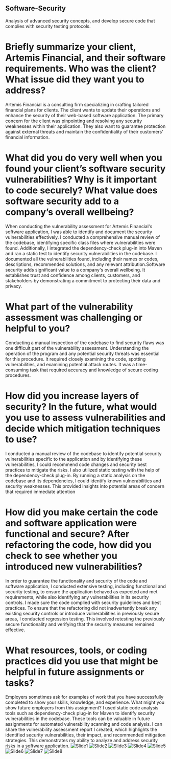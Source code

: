 ## Software-Security
Analysis of advanced security concepts, and develop secure code that complies with security testing protocols.

# Briefly summarize your client, Artemis Financial, and their software requirements. Who was the client? What issue did they want you to address?
Artemis Financial is a consulting firm specializing in crafting tailored financial plans for clients. The client wants to update their operations and enhance the security of their web-based software application. The primary concern for the client was pinpointing and resolving any security weaknesses within their application. They also want to guarantee protection against external threats and maintain the confidentiality of their customers' financial information.

# What did you do very well when you found your client’s software security vulnerabilities? Why is it important to code securely? What value does software security add to a company’s overall wellbeing?
When conducting the vulnerability assessment for Artemis Financial's software application, I was able to identify and document the security vulnerabilities effectively. I conducted a comprehensive manual review of the codebase, identifying specific class files where vulnerabilities were found. Additionally, I integrated the dependency-check plug-in into Maven and ran a static test to identify security vulnerabilities in the codebase. I documented all the vulnerabilities found, including their names or codes, descriptions, recommended solutions, and any relevant attribution.Software security adds significant value to a company's overall wellbeing. It establishes trust and confidence among clients, customers, and stakeholders by demonstrating a commitment to protecting their data and privacy. 


# What part of the vulnerability assessment was challenging or helpful to you?
Conducting a manual inspection of the codebase to find security flaws was one difficult part of the vulnerability assessment. Understanding the operation of the program and any potential security threats was essential for this procedure. It required closely examining the code, spotting vulnerabilities, and examining potential attack routes. It was a time-consuming task that required accuracy and knowledge of secure coding procedures.

# How did you increase layers of security? In the future, what would you use to assess vulnerabilities and decide which mitigation techniques to use?
I conducted a manual review of the codebase to identify potential security vulnerabilities specific to the application and by identifying these vulnerabilities, I could recommend code changes and security best practices to mitigate the risks. I also utilized static testing with the help of the dependency-check plug-in. By running a static analysis on the codebase and its dependencies, I could identify known vulnerabilities and security weaknesses. This provided insights into potential areas of concern that required immediate attention

# How did you make certain the code and software application were functional and secure? After refactoring the code, how did you check to see whether you introduced new vulnerabilities?
In order to guarantee the functionality and security of the code and software application, I conducted extensive testing, including functional and security testing, to ensure the application behaved as expected and met requirements, while also identifying any vulnerabilities in its security controls. I made sure the code complied with security guidelines and best practices. To ensure that the refactoring did not inadvertently break any existing security controls or introduce vulnerabilities in previously secure areas, I conducted regression testing. This involved retesting the previously secure functionality and verifying that the security measures remained effective.

# What resources, tools, or coding practices did you use that might be helpful in future assignments or tasks?
Employers sometimes ask for examples of work that you have successfully completed to show your skills, knowledge, and experience. What might you show future employers from this assignment?
I used static code analysis tools such as dependency-check plug-in for Maven to identify security vulnerabilities in the codebase. These tools can be valuable in future assignments for automated vulnerability scanning and code analysis. I can share the vulnerability assessment report I created, which highlights the identified security vulnerabilities, their impact, and recommended mitigation strategies. This demonstrates my ability to analyze and address security risks in a software application.
![Slide1](https://github.com/shanshee/Software-Security/assets/119387308/85d47933-596f-48a1-be02-5a6d5f8bff04)
![Slide2](https://github.com/shanshee/Software-Security/assets/119387308/0d7cc1e2-d2ca-4792-ae2d-e1544e1b0217)
![Slide3](https://github.com/shanshee/Software-Security/assets/119387308/4cf5f4ca-ad1e-4024-80bf-be2bc7f6a7a3)
![Slide4](https://github.com/shanshee/Software-Security/assets/119387308/9c88d39b-63db-413d-b83c-da0191e636ca)
![Slide5](https://github.com/shanshee/Software-Security/assets/119387308/1c2cc90c-5ba7-4188-b7fa-a5b55b17a6d0)
![Slide6](https://github.com/shanshee/Software-Security/assets/119387308/17e3a584-c131-46ad-aee1-83c3f7e01195)
![Slide7](https://github.com/shanshee/Software-Security/assets/119387308/1c7d9ce8-a11e-4392-910c-b7c24ae0ee97)
![Slide8](https://github.com/shanshee/Software-Security/assets/119387308/2e8d7319-1420-43f3-9291-678ca2909fac)





